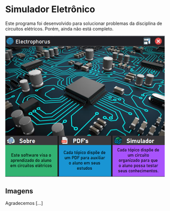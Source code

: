 # Simulador Eletrônico
Este programa foi desenvolvido para solucionar problemas da disciplina de circuitos elétricos. Porém, ainda não está completo.

![Uma janela](https://github.com/JOAO-VFG/Interface-Roteiros/blob/main/Images/1.png)

## Imagens 
Agradecemos [...]
